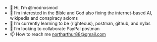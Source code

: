- 👋 Hi, I’m @modnxsmod
- 👀 I’m interested in the Bible and God also fixing the internet-based AI, wikipedia and conspiracy axioms
- 🌱 I’m currently learning to be (righteous), postman, github, and nylas 
- 💞️ I’m looking to collaborate PayPal postman
- 📫 How to reach me northarthur88@gmail.com 

<!---
modnxsmod/modnxsmod is a ✨ special ✨ repository because its `README.md` (this file) appears on your GitHub profile.
You can click the Preview link to take a look at your changes.
--->
